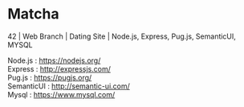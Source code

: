 # Matcha
42 | Web Branch | Dating Site | Node.js, Express, Pug.js, SemanticUI, MYSQL

Node.js : https://nodejs.org/ <br/>
Express : http://expressjs.com/ <br/>
Pug.js : https://pugjs.org/ <br/>
SemanticUI : http://semantic-ui.com/ <br/>
Mysql : https://www.mysql.com/ <br/>
